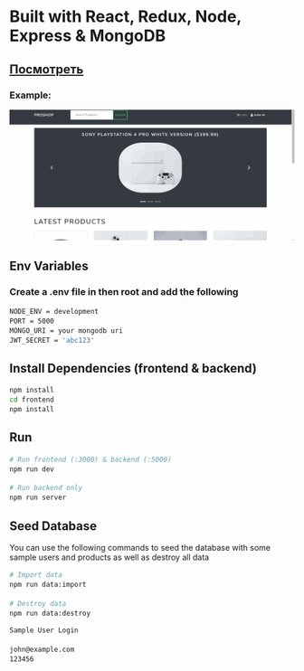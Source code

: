 # Built with React, Redux, Node, Express & MongoDB

## [Посмотреть](https://proshop999.herokuapp.com/)

### Example: 
![Example](/upload/example2.gif)


## Env Variables
### Create a .env file in then root and add the following

```bash
NODE_ENV = development
PORT = 5000
MONGO_URI = your mongodb uri
JWT_SECRET = 'abc123'
```
## Install Dependencies (frontend & backend)

```bash
npm install
cd frontend
npm install
```

## Run

```bash
# Run frontend (:3000) & backend (:5000)
npm run dev

# Run backend only
npm run server
```

## Seed Database
You can use the following commands to seed the database with some sample users and products as well as destroy all data

```bash
# Import data
npm run data:import

# Destroy data
npm run data:destroy
```

```bash
Sample User Login

john@example.com
123456
```

